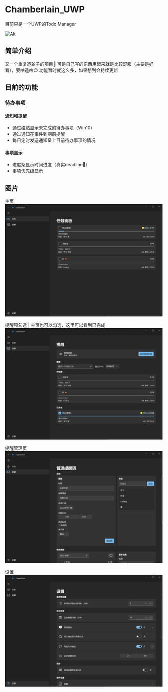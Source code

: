 # Chamberlain_UWP
目前只是一个UWP的Todo Manager

![Alt](https://repobeats.axiom.co/api/embed/2f20827f94a398ab88acc48ce6ec72869a42b107.svg "Repobeats analytics image")

## 简单介绍
又一个重复造轮子的项目🤣
可是自己写的东西用起来就是比较舒服（主要是好看），要啥造啥😉
功能暂时就这么多，如果想到会持续更新

## 目前的功能

### 待办事项
#### 通知和提醒
- 通过磁贴显示未完成的待办事项（Win10）
- 通过通知在事件到期前提醒
- 每日定时发送通知呈上目前待办事项的情况

#### 事项显示
- 进度条显示时间进度（真实deadline🤣）
- 事项优先级显示

## 图片
主页
![MainPaeg_Large](./images/MainPage_Large.png)

提醒项勾选 | 主页也可以勾选，这里可以看到已完成
![Reminder_Tick](./images/Reminder_Tick.png)

提醒管理页
![Reminder_Management](./images/Reminder_Management.png)

设置
![Settings](./images/Settings.png)